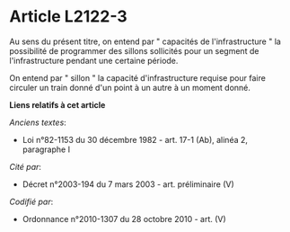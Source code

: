 # Article L2122-3

Au sens du présent titre, on entend par " capacités de l'infrastructure " la possibilité de programmer des sillons sollicités
pour un segment de l'infrastructure pendant une certaine période. 

On entend par " sillon " la capacité d'infrastructure requise pour faire circuler un train donné d'un point à un autre à un
moment donné.

**Liens relatifs à cet article**

_Anciens textes_:

  - Loi n°82-1153 du 30 décembre 1982 - art. 17-1 (Ab), alinéa 2, paragraphe I

_Cité par_:

  - Décret n°2003-194 du 7 mars 2003 - art. préliminaire (V)

_Codifié par_:

  - Ordonnance n°2010-1307 du 28 octobre 2010 - art. (V)
